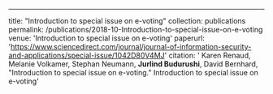---
title: "Introduction to special issue on e-voting"
collection: publications
permalink: /publications/2018-10-Introduction-to-special-issue-on-e-voting
venue: 'Introduction to special issue on e-voting'
paperurl: 'https://www.sciencedirect.com/journal/journal-of-information-security-and-applications/special-issue/1042D80V4MJ'
citation: ' Karen Renaud,  Melanie Volkamer,  Stephan Neumann,  <b>Jurlind Budurushi</b>,  David Bernhard, &quot;Introduction to special issue on e-voting.&quot; Introduction to special issue on e-voting'